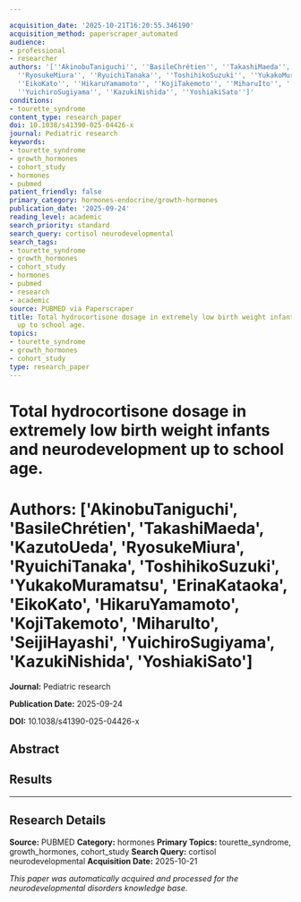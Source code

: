 ```yaml
---

acquisition_date: '2025-10-21T16:20:55.346190'
acquisition_method: paperscraper_automated
audience:
- professional
- researcher
authors: '[''AkinobuTaniguchi'', ''BasileChrétien'', ''TakashiMaeda'', ''KazutoUeda'',
  ''RyosukeMiura'', ''RyuichiTanaka'', ''ToshihikoSuzuki'', ''YukakoMuramatsu'', ''ErinaKataoka'',
  ''EikoKato'', ''HikaruYamamoto'', ''KojiTakemoto'', ''MiharuIto'', ''SeijiHayashi'',
  ''YuichiroSugiyama'', ''KazukiNishida'', ''YoshiakiSato'']'
conditions:
- tourette_syndrome
content_type: research_paper
doi: 10.1038/s41390-025-04426-x
journal: Pediatric research
keywords:
- tourette_syndrome
- growth_hormones
- cohort_study
- hormones
- pubmed
patient_friendly: false
primary_category: hormones-endocrine/growth-hormones
publication_date: '2025-09-24'
reading_level: academic
search_priority: standard
search_query: cortisol neurodevelopmental
search_tags:
- tourette_syndrome
- growth_hormones
- cohort_study
- hormones
- pubmed
- research
- academic
source: PUBMED via Paperscraper
title: Total hydrocortisone dosage in extremely low birth weight infants and neurodevelopment
  up to school age.
topics:
- tourette_syndrome
- growth_hormones
- cohort_study
type: research_paper
---
```




# Total hydrocortisone dosage in extremely low birth weight infants and neurodevelopment up to school age.

# **Authors:** ['AkinobuTaniguchi', 'BasileChrétien', 'TakashiMaeda', 'KazutoUeda', 'RyosukeMiura', 'RyuichiTanaka', 'ToshihikoSuzuki', 'YukakoMuramatsu', 'ErinaKataoka', 'EikoKato', 'HikaruYamamoto', 'KojiTakemoto', 'MiharuIto', 'SeijiHayashi', 'YuichiroSugiyama', 'KazukiNishida', 'YoshiakiSato']

**Journal:** Pediatric research

**Publication Date:** 2025-09-24

**DOI:** 10.1038/s41390-025-04426-x

## Abstract

## Results

---

## Research Details

**Source:** PUBMED
**Category:** hormones
**Primary Topics:** tourette_syndrome, growth_hormones, cohort_study
**Search Query:** cortisol neurodevelopmental
**Acquisition Date:** 2025-10-21

*This paper was automatically acquired and processed for the neurodevelopmental disorders knowledge base.*
